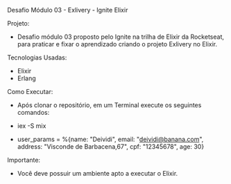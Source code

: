 Desafio Módulo 03 - Exlivery - Ignite Elixir

Projeto:

* Desafio módulo 03 proposto pelo Ignite na trilha de Elixir da Rocketseat, para praticar e fixar o aprendizado criando o projeto Exlivery no Elixir.

Tecnologias Usadas:

* Elixir
* Erlang

Como Executar:

* Após clonar o repositório, em um Terminal execute os seguintes comandos:

* iex -S mix

* user_params = %{name: "Deividi", email: "deividi@banana.com", address: "Visconde de Barbacena,67", cpf: "12345678", age: 30}  

Importante:

* Você deve possuir um ambiente apto a executar o Elixir.
